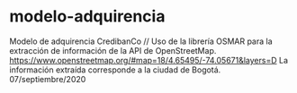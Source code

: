# modelo-adquirencia
Modelo de adquirencia CredibanCo //
Uso de la librería OSMAR para la extracción de información de la API de OpenStreetMap. https://www.openstreetmap.org/#map=18/4.65495/-74.05671&layers=D
La información extraída corresponde a la ciudad de Bogotá.
07/septiembre/2020 
